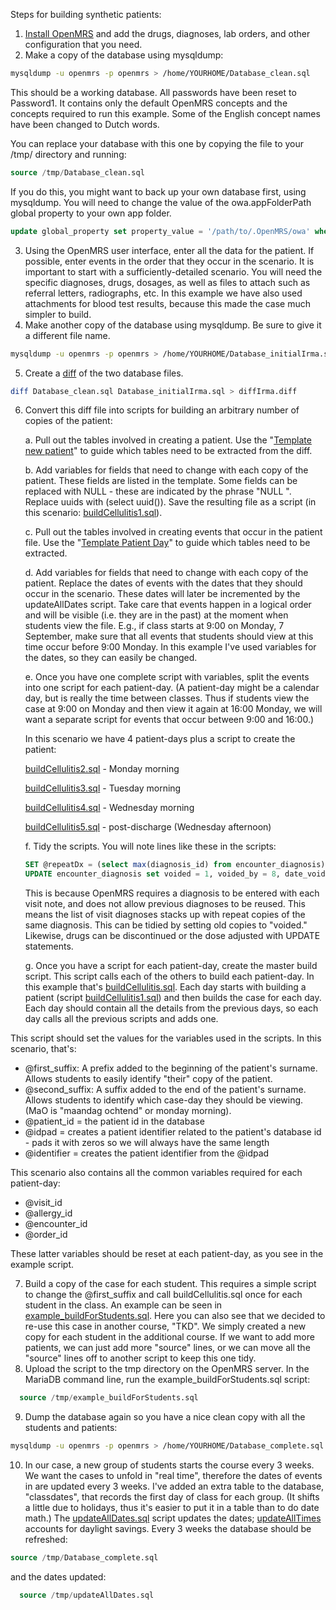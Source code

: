 Steps for building synthetic patients:
1. [Install OpenMRS](https://github.com/ace-dvm/OpenMRS_edu/blob/master/OpenMRSBuildInstructions.txt) and add the drugs, diagnoses, lab orders, and other configuration that you need.
2. Make a copy of the database using mysqldump:
```bash
mysqldump -u openmrs -p openmrs > /home/YOURHOME/Database_clean.sql
```
This should be a working database. All passwords have been reset to Password1. It contains only the default OpenMRS concepts and the concepts required to run this example. Some of the English concept names have been changed to Dutch words. 

You can replace your database with this one by copying the file to your /tmp/ directory and running:
```sql
source /tmp/Database_clean.sql
```
If you do this, you might want to back up your own database first, using mysqldump. You will need to change the value of the owa.appFolderPath global property to your own app folder.
```sql
update global_property set property_value = '/path/to/.OpenMRS/owa' where property = 'owa.appFolderPath';
```

3. Using the OpenMRS user interface, enter all the data for the patient. If possible, enter events in the order that they occur in the scenario. It is important to start with a sufficiently-detailed scenario. You will need the specific diagnoses, drugs, dosages, as well as files to attach such as referral letters, radiographs, etc. In this example we have also used attachments for blood test results, because this made the case much simpler to build.
4. Make another copy of the database using mysqldump. Be sure to give it a different file name.
```bash
mysqldump -u openmrs -p openmrs > /home/YOURHOME/Database_initialIrma.sql
```
5. Create a [diff](https://github.com/ace-dvm/OpenMRS_edu/blob/master/diffIrma.diff) of the two database files.
```bash
diff Database_clean.sql Database_initialIrma.sql > diffIrma.diff
```
6. Convert this diff file into scripts for building an arbitrary number of copies of the patient:

	a. Pull out the tables involved in creating a patient. 
      Use the "[Template new patient](https://github.com/ace-dvm/OpenMRS_edu/blob/master/templateNewPatient.sql)" to guide which tables need to be extracted from the diff.

	b. Add variables for fields that need to change with each copy of the patient. These fields are listed in the template. Some fields can be replaced with NULL - these are indicated by the phrase "NULL <field name>". Replace uuids with (select uuid()).
	  Save the resulting file as a script (in this scenario: [buildCellulitis1.sql](https://github.com/ace-dvm/OpenMRS_edu/blob/master/buildCellulitis1.sql)).
	
	c. Pull out the tables involved in creating events that occur in the patient file.
	   Use the "[Template Patient Day](https://github.com/ace-dvm/OpenMRS_edu/blob/master/templatePatientDay.sql)" to guide which tables need to be extracted.
	
	d. Add variables for fields that need to change with each copy of the patient. Replace the dates of events with the dates that they should occur in the scenario. These dates will later be incremented by the updateAllDates script. Take care that events happen in a logical order and will be visible (i.e. they are in the past) at the moment when students view the file. E.g., if class starts at 9:00 on Monday, 7 September, make sure that all events that students should view at this time occur before 9:00 Monday. In this example I've used variables for the dates, so they can easily be changed.
	
	e. Once you have one complete script with variables, split the events into one script for each patient-day. (A patient-day might be a calendar day, but is really the time between classes. Thus if students view the case at 9:00 on Monday and then view it again at 16:00 Monday, we will want a separate script for events that occur between 9:00 and 16:00.)
	
   In this scenario we have 4 patient-days plus a script to create the patient:
	
   [buildCellulitis2.sql](https://github.com/ace-dvm/OpenMRS_edu/blob/master/buildCellulitis2.sql) - Monday morning
	
   [buildCellulitis3.sql](https://github.com/ace-dvm/OpenMRS_edu/blob/master/buildCellulitis3.sql) - Tuesday morning
	
   [buildCellulitis4.sql](https://github.com/ace-dvm/OpenMRS_edu/blob/master/buildCellulitis4.sql) - Wednesday morning
	
   [buildCellulitis5.sql](https://github.com/ace-dvm/OpenMRS_edu/blob/master/buildCellulitis5.sql) - post-discharge (Wednesday afternoon)
	
	f. Tidy the scripts. You will note lines like these in the scripts:
	
	  ```sql
	SET @repeatDx = (select max(diagnosis_id) from encounter_diagnosis); -- a where statement can be added if this isn't the last diagnosis added
	UPDATE encounter_diagnosis set voided = 1, voided_by = 8, date_voided = CONCAT(@W1_TUE,' 07:55:05') where diagnosis_coded = 366105 and patient_id = @patient_id and diagnosis_id != @repeatDx;
	```
	
	This is because OpenMRS requires a diagnosis to be entered with each visit note, and does not allow previous diagnoses to be reused. This means the list of visit diagnoses stacks up with repeat copies of the same diagnosis. This can be tidied by setting old copies to "voided."
	   Likewise, drugs can be discontinued or the dose adjusted with UPDATE statements.
	
	g. Once you have a script for each patient-day, create the master build script. This script calls each of the others to build each patient-day. In this example that's [buildCellulitis.sql](https://github.com/ace-dvm/OpenMRS_edu/blob/master/buildCellulitis.sql). Each day starts with building a patient (script [buildCellulitis1.sql](https://github.com/ace-dvm/OpenMRS_edu/blob/master/buildCellulitis1.sql)) and then builds the case for each day. Each day should contain all the details from the previous days, so each day calls all the previous scripts and adds one. 
	
This script should set the values for the variables used in the scripts. In this scenario, that's:
* @first_suffix: A prefix added to the beginning of the patient's surname. Allows students to easily identify "their" copy of the patient.
* @second_suffix: A suffix added to the end of the patient's surname. Allows students to identify which case-day they should be viewing. (MaO is "maandag ochtend" or monday morning).
* @patient_id = the patient id in the database
* @idpad = creates a patient identifier related to the patient's database id - pads it with zeros so we will always have the same length
* @identifier = creates the patient identifier from the @idpad
	
This scenario also contains all the common variables required for each patient-day:
* @visit_id
* @allergy_id
* @encounter_id
* @order_id
	
These latter variables should be reset at each patient-day, as you see in the example script.
	
7. Build a copy of the case for each student. This requires a simple script to change the @first_suffix and call buildCellulitis.sql once for each student in the class. An example can be seen in [example_buildForStudents.sql](https://github.com/ace-dvm/OpenMRS_edu/blob/master/example_buildForStudents.sql).
Here you can also see that we decided to re-use this case in another course, "TKD". We simply created a new copy for each student in the additional course.
   If we want to add more patients, we can just add more "source" lines, or we can move all the "source" lines off to another script to keep this one tidy.
8. Upload the script to the tmp directory on the OpenMRS server. In the MariaDB command line, run the example_buildForStudents.sql script:
```sql
  source /tmp/example_buildForStudents.sql
  ```
9. Dump the database again so you have a nice clean copy with all the students and patients:
  ```bash
  mysqldump -u openmrs -p openmrs > /home/YOURHOME/Database_complete.sql
  ```
10. In our case, a new group of students starts the course every 3 weeks. We want the cases to unfold in "real time", therefore the dates of events in are updated every 3 weeks. I've added an extra table to the database, "classdates", that records the first day of class for each group. (It shifts a little due to holidays, thus it's easier to put it in a table than to do date math.) The [updateAllDates.sql](https://github.com/ace-dvm/OpenMRS_edu/blob/master/updateAllDates.sql) script updates the dates; [updateAllTimes](https://github.com/ace-dvm/OpenMRS_edu/blob/master/updateAllTimes.sql) accounts for daylight savings. Every 3 weeks the database should be refreshed:
  ```sql
  source /tmp/Database_complete.sql
  ```
and the dates updated:
```sql
  source /tmp/updateAllDates.sql
  ```

